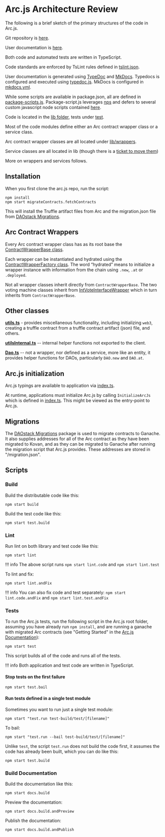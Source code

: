 # Arc.js Architecture Review

The following is a brief sketch of the primary structures of the code in Arc.js.

Git repository is [here](https://github.com/daostack/arc.js).

User documentation is [here](https://daostack.github.io/arc.js).

Both code and automated tests are written in TypeScript.

Code standards are enforced by TsLint rules defined in [tslint.json](https://github.com/daostack/arc.js/blob/master/tslint.json).

User documentation is generated using [TypeDoc](http://typedoc.org/) and [MkDocs](https://www.mkdocs.org/).  Typedocs is configured and executed using [typedoc.js](https://github.com/daostack/arc.js/blob/master/package-scripts/typedoc.js).  MkDocs is configured in [mkdocs.yml](https://github.com/daostack/arc.js/blob/master/mkdocs.yml).

While some scripts are available in package.json, all are defined in [package-scripts.js](https://github.com/daostack/arc.js/blob/master/package-scripts.js).  Package-script.js leverages [nps](https://github.com/kentcdodds/nps) and defers to several custom javascript node scripts contained [here](https://github.com/daostack/arc.js/tree/master/package-scripts).

Code is located in the [lib folder](https://github.com/daostack/arc.js/tree/master/lib), tests under [test](https://github.com/daostack/arc.js/tree/master/test).

Most of the code modules define either an Arc contract wrapper class or a service class.

Arc contract wrapper classes are all located under [lib/wrappers](https://github.com/daostack/arc.js/tree/master/lib/wrappers).

Service classes are all located in lib (though there is a [ticket to move them](https://github.com/daostack/arc.js/issues/208))

More on wrappers and services follows.

## Installation

When you first clone the arc.js repo, run the script:

```script
npm install
npm start migrateContracts.fetchContracts
```

This will install the Truffle artifact files from Arc and the migration.json file from [DAOstack Migrations](https://github.com/daostack/migration).


## Arc Contract Wrappers
Every Arc contract wrapper class has as its root base the [ContractWrapperBase class](https://github.com/daostack/arc.js/blob/master/lib/contractWrapperBase.ts).

Each wrapper can be instantiated and hydrated using the [ContractWrapperFactory class](https://github.com/daostack/arc.js/blob/master/lib/contractWrapperFactory.ts).  The word “hydrated” means to initialize a wrapper instance with information from the chain using `.new`, `.at` or `.deployed`.

Not all wrapper classes inherit directly from `ContractWrapperBase`. The two voting machine classes inherit from [IntVoteInterfaceWrapper](https://github.com/daostack/arc.js/blob/master/lib/wrappers/intVoteInterface.ts) which in turn inherits from `ContractWrapperBase`.

## Other classes

**[utils.ts](https://github.com/daostack/arc.js/blob/master/lib/utils.ts)** - provides miscellaneous functionality, including initializing `web3`, creating a truffle contract from a truffle contract artifact (json) file, and others.

**[utilsInternal.ts](https://github.com/daostack/arc.js/blob/master/lib/utilsInternal.ts)** -- internal helper functions not exported to the client.

**[Dao.ts](https://github.com/daostack/arc.js/blob/master/lib/dao.ts)** -- not a wrapper, nor defined as a service, more like an entity, it provides helper functions for DAOs, particularly `DAO.new` and `DAO.at`.

## Arc.js initialization

Arc.js typings are available to application via [index.ts](https://github.com/daostack/arc.js/blob/master/lib/index.ts).

At runtime, applications must initialize Arc.js by calling `InitializeArcJs` which is defined in [index.ts](https://github.com/daostack/arc.js/blob/master/lib/index.ts).  This might be viewed as the entry-point to Arc.js.

## Migrations
The [DAOstack Migrations](https://github.com/daostack/migration) package is used to migrate contracts to Ganache.  It also supplies addresses for all of the Arc contract as they have been migrated to Kovan, and as they can be migrated to Ganache after running the migration script that Arc.js provides.  These addresses are stored in "/migration.json".

## Scripts


### Build

Build the distributable code like this:

```script
npm start build
```

Build the test code like this:

```script
npm start test.build
```

### Lint

Run lint on both library and test code like this:

```script
npm start lint
```

!!! info
    The above script runs `npm start lint.code` and `npm start lint.test`

To lint and fix:

```script
npm start lint.andFix
```

!!! info
    You can also fix code and test separately: `npm start lint.code.andFix` and `npm start lint.test.andFix`


### Tests

To run the Arc.js tests, run the following script in the Arc.js root folder, assuming you have already run `npm install`, and are running a ganache with migrated Arc contracts (see "Getting Started" in the [Arc.js Documentation](https://daostack.github.io/arc.js)):

```script
npm start test
```

This script builds all of the code and runs all of the tests.

!!! info
    Both application and test code are written in TypeScript.

#### Stop tests on the first failure

```script
npm start test.bail
```

#### Run tests defined in a single test module

Sometimes you want to run just a single test module:

```script
npm start "test.run test-build/test/[filename]"
```

To bail:

```script
npm start "test.run --bail test-build/test/[filename]"
```

Unlike `test`, the script `test.run` does not build the code first, it assumes the code has already been built, which you can do like this:

```script
npm start test.build
```

### Build Documentation

Build the documentation like this:

```script
npm start docs.build
```

Preview the documentation:

```script
npm start docs.build.andPreview
```

Publish the documentation:

```script
npm start docs.build.andPublish
```
